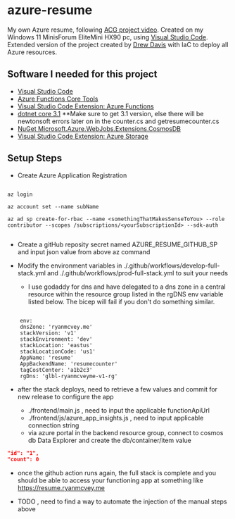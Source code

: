 # azure-resume

My own Azure resume, following [ACG project video](https://learn.acloud.guru/series/acg-projects/view/403). Created on my Windows 11 MinisForum EliteMini HX90 pc, using [Visual Studio Code](https://code.visualstudio.com/). Extended version of the project created by [Drew Davis](https://github.com/davisdre/azure-resume/) with IaC to deploy all Azure resources.

## Software I needed for this project

- [Visual Studio Code](https://code.visualstudio.com/)
- [Azure Functions Core Tools](https://docs.microsoft.com/en-us/azure/azure-functions/functions-run-local?tabs=v4%2Cwindows%2Ccsharp%2Cportal%2Cbash)
- [Visual Studio Code Extension: Azure Functions](https://marketplace.visualstudio.com/items?itemName=ms-azuretools.vscode-azurefunctions)
- [dotnet core 3.1](https://dotnet.microsoft.com/en-us/download/dotnet/3.1)
**Make sure to get 3.1 version, else there will be newtonsoft errors later on in the counter.cs and getresumecounter.cs
- [NuGet Microsoft.Azure.WebJobs.Extensions.CosmosDB](https://www.nuget.org/packages/Microsoft.Azure.WebJobs.Extensions.CosmosDB#dotnet-cli)
- [Visual Studio Code Extension: Azure Storage](https://marketplace.visualstudio.com/items?itemName=ms-azuretools.vscode-azurestorage)

## Setup Steps

- Create Azure Application Registration

```text

az login

az account set --name subName

az ad sp create-for-rbac --name <somethingThatMakesSenseToYou> --role contributor --scopes /subscriptions/<yourSubscriptionId> --sdk-auth 


```

- Create a gitHub reposity secret named AZURE_RESUME_GITHUB_SP   and input json value from above az command

- Modify the environment variables in ./.github/workflows/develop-full-stack.yml and ./.github/workflows/prod-full-stack.yml to suit your needs

  - I use godaddy for dns and have delegated to a dns zone in a central resource within the resource group listed in the rgDNS env variable listed below. The bicep will fail if you don't do something similar.

```text

    env: 
    dnsZone: 'ryanmcvey.me'
    stackVersion: 'v1'
    stackEnvironment: 'dev'
    stackLocation: 'eastus'
    stackLocationCode: 'us1'
    AppName: 'resume'
    AppBackendName: 'resumecounter'
    tagCostCenter: 'a1b2c3'
    rgDns: 'glbl-ryanmcveyme-v1-rg'

```

- after the stack deploys, need to retrieve a few values and commit for new release to configure the app

  - ./frontend/main.js , need to input the applicable functionApiUrl
  - ./frontend/js/azure_app_insights.js , need to input applicable connection string
  - via azure portal in the backend resource group, connect to cosmos db Data Explorer and create the db/container/item value

```json
"id": "1",
"count": 0
```

- once the github action runs again, the full stack is complete and you should be able to access your functioning app at something like <https://resume.ryanmcvey.me>

- TODO , need to find a way to automate the injection of the manual steps above
